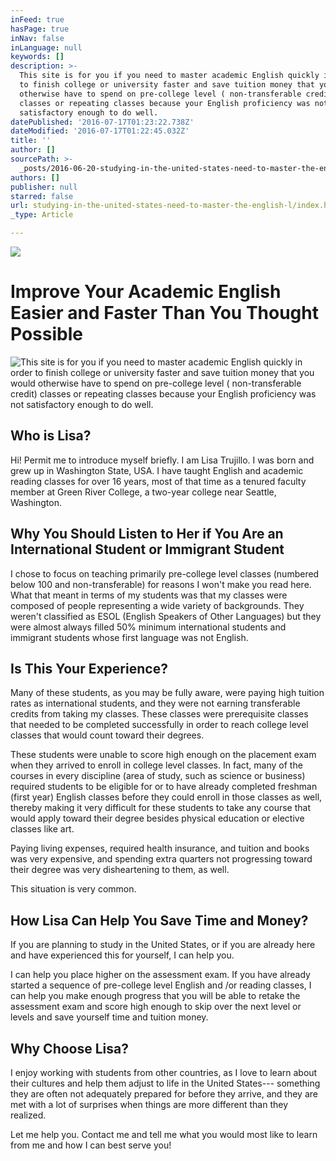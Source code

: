 ```yaml
---
inFeed: true
hasPage: true
inNav: false
inLanguage: null
keywords: []
description: >-
  This site is for you if you need to master academic English quickly in order
  to finish college or university faster and save tuition money that you would
  otherwise have to spend on pre-college level ( non-transferable credit)
  classes or repeating classes because your English proficiency was not
  satisfactory enough to do well.
datePublished: '2016-07-17T01:23:22.738Z'
dateModified: '2016-07-17T01:22:45.032Z'
title: ''
author: []
sourcePath: >-
  _posts/2016-06-20-studying-in-the-united-states-need-to-master-the-english-l.md
authors: []
publisher: null
starred: false
url: studying-in-the-united-states-need-to-master-the-english-l/index.html
_type: Article

---
```

![](https://the-grid-user-content.s3-us-west-2.amazonaws.com/6d62cee6-1034-44e2-99cc-dc79b2f712c9.jpg)

# Improve Your Academic English Easier and Faster Than You Thought Possible
![This site is for you if you need to master academic English quickly in order to finish college or university faster and save tuition money that you would otherwise have to spend on pre-college level ( non-transferable credit) classes or repeating classes because your English proficiency was not satisfactory enough to do well.](https://the-grid-user-content.s3-us-west-2.amazonaws.com/ef8b0edc-52fa-4b44-b9fa-b3d8993c1ad0.jpg)

## Who is Lisa?

Hi! Permit me to introduce myself briefly. I am Lisa Trujillo. I was born and grew up in Washington State, USA. I have taught English and academic reading classes for over 16 years, most of that time as a tenured faculty member at Green River College, a two-year college near Seattle, Washington.

## Why You Should Listen to Her if You Are an International Student or Immigrant Student 

I chose to focus on teaching primarily pre-college level classes (numbered below 100 and non-transferable) for reasons I won't make you read here. What that meant in terms of my students was that my classes were composed of people representing a wide variety of backgrounds. They weren't classified as ESOL (English Speakers of Other Languages) but they were almost always filled 50% minimum international students and immigrant students whose first language was not English.

## Is This Your Experience?

Many of these students, as you may be fully aware, were paying high tuition rates as international students, and they were not earning transferable credits from taking my classes. These classes were prerequisite classes that needed to be completed successfully in order to reach college level classes that would count toward their degrees.

These students were unable to score high enough on the placement exam when they arrived to enroll in college level classes. In fact, many of the courses in every discipline (area of study, such as science or business) required students to be eligible for or to have already completed freshman (first year) English classes before they could enroll in those classes as well, thereby making it very difficult for these students to take any course that would apply toward their degree besides physical education or elective classes like art.

Paying living expenses, required health insurance, and tuition and books was very expensive, and spending extra quarters not progressing toward their degree was very disheartening to them, as well.

This situation is very common. 

## How Lisa Can Help You Save Time and Money?

If you are planning to study in the United States, or if you are already here and have experienced this for yourself, I can help you.

I can help you place higher on the assessment exam. If you have already started a sequence of pre-college level English and /or reading classes, I can help you make enough progress that you will be able to retake the assessment exam and score high enough to skip over the next level or levels and save yourself time and tuition money.

## Why Choose Lisa?

I enjoy working with students from other countries, as I love to learn about their cultures and help them adjust to life in the United States--- something they are often not adequately prepared for before they arrive, and they are met with a lot of surprises when things are more different than they realized.

Let me help you. Contact me and tell me what you would most like to learn from me and how I can best serve you!